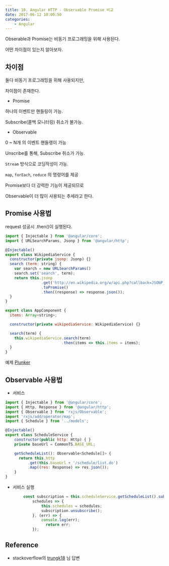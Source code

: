 ```yaml
---
title: 10. Angular HTTP - Observable Promise 비교
date: 2017-06-12 10:00:50
categories:
    - Angular
---
```


Obserable과 Promise는 비동기 프로그래밍을 위해 사용된다.

어떤 차이점이 있는지 알아보자.



## 차이점

둘다 비동기 프로그래밍을 위해 사용되지만,

차이점이 존재한다.



- Promise

하나의 이벤트만 핸들링이 가능.

Subscribe(콜백 모니터링) 취소가 불가능.



- Observable

0 ~ N개 의 이벤트 핸들랭이 가능

Unscribe를 통해, Subscribe 취소가 가능.

`Stream` 방식으로 코딩작성이 가능.

`map`, `forEach`, `reduce` 의 명령어를 제공



Promise보다 더 강력한 기능이 제공되므로

Observable이 더 많이 사용되는 추세라고 한다.



## Promise 사용법

request 성공시 .then()이 실행된다.

```javascript
import { Injectable } from '@angular/core';
import { URLSearchParams, Jsonp } from '@angular/http';

@Injectable()
export class WikipediaService {
  constructor(private jsonp: Jsonp) {}
  search (term: string) {
    var search = new URLSearchParams()
    search.set('search', term);
    return this.jsonp
                .get('http://en.wikipedia.org/w/api.php?callback=JSONP_CALLBACK', { search })
                .toPromise()
                .then((response) => response.json());
  }
}
```

````javascript
export class AppComponent {
  items: Array<string>;

  constructor(private wikipediaService: WikipediaService) {}

  search(term) {
    this.wikipediaService.search(term)
                         .then(items => this.items = items);
  }
}
````

예제 [Plunker](http://plnkr.co/edit/8ap1Lm?p=preview)



## Observable 사용법

- 서비스

```javascript
import { Injectable } from '@angular/core';
import { Http, Response } from '@angular/http';
import { Observable } from 'rxjs/Observable';
import 'rxjs/add/operator/map';
import { Schedule } from '../models';

@Injectable()
export class ScheduleService {
	constructor(public http: Http) { }
	private baseUrl = CommonTS.BASE_URL;

	getScheduleList(): Observable<Schedule[]> {
      return this.http
          .get(this.baseUrl + '/schedule/list.do')
          .map((res: Response) => res.json());
	}
}
```

- 서비스 실행

````javascript
        const subscription = this.scheduleService.getScheduleList().subscribe(
            schedules => {
                this.schedules = schedules;
                subscription.unsubscribe();
            }, (err) => {
                console.log(err);
                  return err;
            });
````




## Reference

* stackoverflow의 [trungk18](http://stackoverflow.com/users/3375906/trungk18) 님 답변





